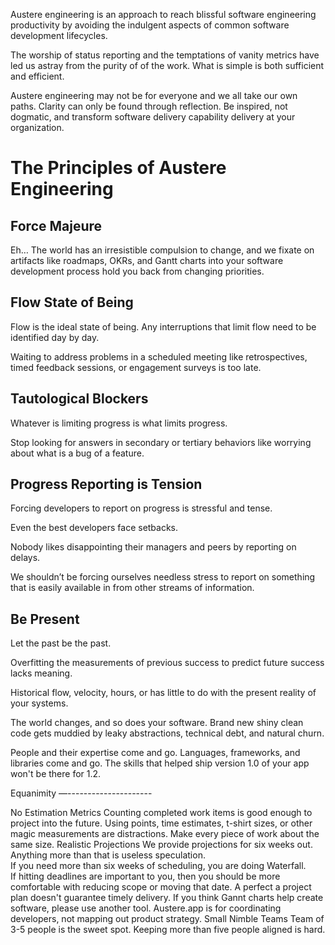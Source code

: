 Austere engineering is an approach to reach blissful software engineering productivity by avoiding the indulgent aspects of common software development lifecycles. 

The worship of status reporting and the temptations of vanity metrics have led us astray from the purity of of the work.  What is simple is both sufficient and efficient. 

Austere engineering may not be for everyone and we all take our own paths.  Clarity can only be found through reflection.  Be inspired, not dogmatic, and transform software delivery capability delivery at your organization.
# The Principles of Austere Engineering

## Force Majeure
Eh… The world has an irresistible compulsion to change, and we fixate on artifacts like roadmaps, OKRs, and Gantt charts into your software development process hold you back from changing priorities. 

## Flow State of Being
Flow is the ideal state of being.  Any interruptions that limit flow need to be identified day by day.  

Waiting to address problems in a scheduled meeting like retrospectives, timed feedback sessions, or engagement surveys is too late.
## Tautological Blockers
Whatever is limiting progress is what limits progress.

Stop looking for answers in secondary or tertiary behaviors like worrying about what is a bug of a feature.
## Progress Reporting is Tension
Forcing developers to report on progress is stressful and tense.

Even the best developers face setbacks.  

Nobody likes disappointing their managers and peers by reporting on delays.  

We shouldn’t be forcing ourselves needless stress to report on something that is easily available in from other streams of information. 

## Be Present
Let the past be the past.

Overfitting the measurements of previous success to predict future success lacks meaning.

Historical flow, velocity, hours, or has little to do with the present reality of your systems. 

The world changes, and so does your software.  Brand new shiny clean code gets muddied by leaky abstractions, technical debt, and natural churn.

People and their expertise come and go. Languages, frameworks, and libraries come and go. The skills that helped ship version 1.0 of your app won't be there for 1.2.


Equanimity 
—---------------------

No Estimation Metrics
Counting completed work items is good enough to project into the future.  Using points, time estimates, t-shirt sizes, or other magic measurements are distractions.  Make every piece of work about the same size.
Realistic Projections
We provide projections for six weeks out.  Anything more than that is useless speculation.  
If you need more than six weeks of scheduling, you are doing Waterfall.  
If hitting deadlines are important to you, then you should be more comfortable with reducing scope or moving that date.
A perfect a project plan doesn't guarantee timely delivery.
If you think Gannt charts help create software, please use another tool.
Austere.app is for coordinating developers, not mapping out product strategy.
Small Nimble Teams 
Team of 3-5 people is the sweet spot. Keeping more than five people aligned is hard. 
